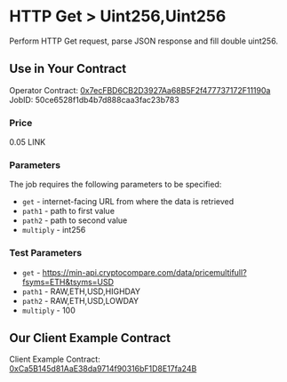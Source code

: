 # HTTP Get > Uint256,Uint256

Perform HTTP Get request, parse JSON response and fill double uint256.

## Use in Your Contract

Operator Contract: [0x7ecFBD6CB2D3927Aa68B5F2f477737172F11190a](https://goerli.etherscan.io/address/0x7ecFBD6CB2D3927Aa68B5F2f477737172F11190a)
JobID: 50ce6528f1db4b7d888caa3fac23b783

### Price

0.05 LINK

### Parameters

The job requires the following parameters to be specified:

* `get` - internet-facing URL from where the data is retrieved
* `path1` - path to first value
* `path2` - path to second value
* `multiply` - int256

### Test Parameters

* `get` - https://min-api.cryptocompare.com/data/pricemultifull?fsyms=ETH&tsyms=USD
* `path1` - RAW,ETH,USD,HIGHDAY
* `path2` - RAW,ETH,USD,LOWDAY
* `multiply` - 100

## Our Client Example Contract
  
Client Example Contract: [0xCa5B145d81AaE38da9714f90316bF1D8E17fa24B](https://goerli.etherscan.io/address/0xCa5B145d81AaE38da9714f90316bF1D8E17fa24B)
